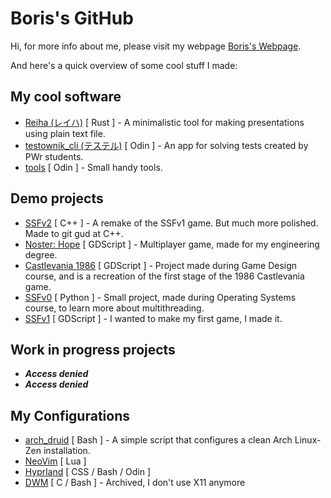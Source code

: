 # Boris's GitHub

Hi, for more info about me, please visit my webpage [Boris's Webpage](https://barysk.github.io/).

And here's a quick overview of some cool stuff I made:

## My cool software

* [Reiha (レイハ)](https://github.com/Barysk/reiha) [ Rust ] - A minimalistic tool for making presentations using plain text file.
* [testownik_cli (テステル)](https://github.com/Barysk/testownik_cli) [ Odin ] - An app for solving tests created by PWr students.
* [tools](https://github.com/Barysk/tools) [ Odin ] - Small handy tools.

## Demo projects

* [SSFv2](https://github.com/Barysk/SSFv2) [ C++ ] - A remake of the SSFv1 game. But much more polished. Made to git gud at C++.
* [Noster: Hope](https://github.com/Barysk/noster_hope) [ GDScript ] - Multiplayer game, made for my engineering degree.
* [Castlevania 1986](https://github.com/Barysk/castlevania_1986_godot) [ GDScript ] - Project made during Game Design course, and is a recreation of the first stage of the 1986 Castlevania game.
* [SSFv0](https://github.com/Barysk/SSFv0) [ Python ] - Small project, made during Operating Systems course, to learn more about multithreading.
* [SSFv1](https://github.com/Barysk/SSFv1) [ GDScript ] - I wanted to make my first game, I made it.

## Work in progress projects

* ***Access denied***
* ***Access denied***

## My Configurations

* [arch_druid](https://github.com/Barysk/arch_druid) [ Bash ] - A simple script that configures a clean Arch Linux-Zen installation.
* [NeoVim](https://github.com/Barysk/nvim) [ Lua ]
* [Hyprland](https://github.com/Barysk/dot_hyprland) [ CSS / Bash / Odin ]
* [DWM](https://github.com/Barysk/dot_dwm) [ C / Bash ] - Archived, I don't use X11 anymore
